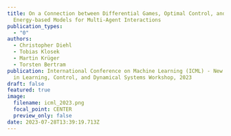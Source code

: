 ```yaml
---
title: On a Connection between Differential Games, Optimal Control, and
  Energy-based Models for Multi-Agent Interactions
publication_types:
  - "0"
authors:
  - Christopher Diehl
  - Tobias Klosek
  - Martin Krüger
  - Torsten Bertram
publication: International Conference on Machine Learning (ICML) - New Frontiers
  in Learning, Control, and Dynamical Systems Workshop, 2023
draft: false
featured: true
image:
  filename: icml_2023.png
  focal_point: CENTER
  preview_only: false
date: 2023-07-28T13:39:19.713Z
---
```

